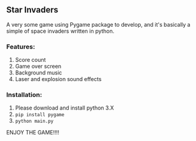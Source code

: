 ## Star Invaders

A very some game using Pygame package to develop, and 
it's basically a simple of space invaders written in python.

### Features:
1. Score count
2. Game over screen
3. Background music
4. Laser and explosion sound effects

### Installation:
1. Please download and install python 3.X
2. ```pip install pygame```
3. ```python main.py```

ENJOY THE GAME!!!!